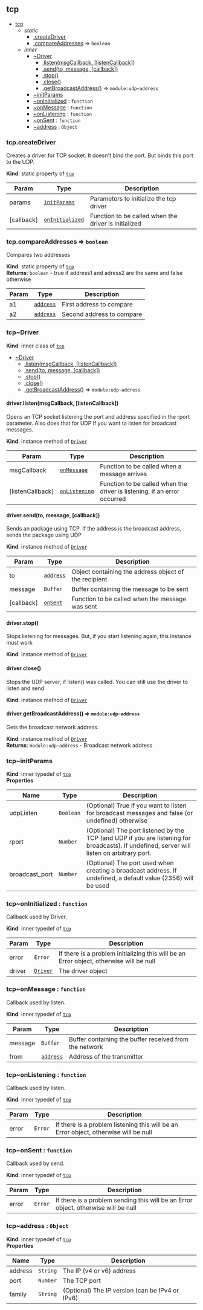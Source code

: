 <a name="module_tcp"></a>

## tcp

* [tcp](#module_tcp)
    * _static_
        * [.createDriver](#module_tcp.createDriver)
        * [.compareAddresses](#module_tcp.compareAddresses) ⇒ <code>boolean</code>
    * _inner_
        * [~Driver](#module_tcp..Driver)
            * [.listen(msgCallback, [listenCallback])](#module_tcp..Driver+listen)
            * [.send(to, message, [callback])](#module_tcp..Driver+send)
            * [.stop()](#module_tcp..Driver+stop)
            * [.close()](#module_tcp..Driver+close)
            * [.getBroadcastAddress()](#module_tcp..Driver+getBroadcastAddress) ⇒ <code>module:udp~address</code>
        * [~initParams](#module_tcp..initParams)
        * [~onInitialized](#module_tcp..onInitialized) : <code>function</code>
        * [~onMessage](#module_tcp..onMessage) : <code>function</code>
        * [~onListening](#module_tcp..onListening) : <code>function</code>
        * [~onSent](#module_tcp..onSent) : <code>function</code>
        * [~address](#module_tcp..address) : <code>Object</code>

<a name="module_tcp.createDriver"></a>

### tcp.createDriver
Creates a driver for TCP socket. It doesn't bind the port. But binds this port to the UDP.

**Kind**: static property of <code>[tcp](#module_tcp)</code>  

| Param | Type | Description |
| --- | --- | --- |
| params | <code>[initParams](#module_tcp..initParams)</code> | Parameters to initialize the tcp driver |
| [callback] | <code>[onInitialized](#module_tcp..onInitialized)</code> | Function to be called when the driver is initialized |

<a name="module_tcp.compareAddresses"></a>

### tcp.compareAddresses ⇒ <code>boolean</code>
Compares two addresses

**Kind**: static property of <code>[tcp](#module_tcp)</code>  
**Returns**: <code>boolean</code> - true if address1 and adress2 are the same and false otherwise  

| Param | Type | Description |
| --- | --- | --- |
| a1 | <code>[address](#module_tcp..address)</code> | First address to compare |
| a2 | <code>[address](#module_tcp..address)</code> | Second address to compare |

<a name="module_tcp..Driver"></a>

### tcp~Driver
**Kind**: inner class of <code>[tcp](#module_tcp)</code>  

* [~Driver](#module_tcp..Driver)
    * [.listen(msgCallback, [listenCallback])](#module_tcp..Driver+listen)
    * [.send(to, message, [callback])](#module_tcp..Driver+send)
    * [.stop()](#module_tcp..Driver+stop)
    * [.close()](#module_tcp..Driver+close)
    * [.getBroadcastAddress()](#module_tcp..Driver+getBroadcastAddress) ⇒ <code>module:udp~address</code>

<a name="module_tcp..Driver+listen"></a>

#### driver.listen(msgCallback, [listenCallback])
Opens an TCP socket listening the port and address specified in the rport parameter.
    Also does that for UDP if you want to listen for broadcast messages.

**Kind**: instance method of <code>[Driver](#module_tcp..Driver)</code>  

| Param | Type | Description |
| --- | --- | --- |
| msgCallback | <code>[onMessage](#module_tcp..onMessage)</code> | Function to be called when a message arrives |
| [listenCallback] | <code>[onListening](#module_tcp..onListening)</code> | Function to be called when the driver is     listening, if an error occurred |

<a name="module_tcp..Driver+send"></a>

#### driver.send(to, message, [callback])
Sends an package using TCP. If the address is the broadcast address, sends the
    package using UDP

**Kind**: instance method of <code>[Driver](#module_tcp..Driver)</code>  

| Param | Type | Description |
| --- | --- | --- |
| to | <code>[address](#module_tcp..address)</code> | Object containing the address object of the recipient |
| message | <code>Buffer</code> | Buffer containing the message to be sent |
| [callback] | <code>[onSent](#module_tcp..onSent)</code> | Function to be called when the message was sent |

<a name="module_tcp..Driver+stop"></a>

#### driver.stop()
Stops listening for messages. But, if you start listening again, this instance must work

**Kind**: instance method of <code>[Driver](#module_tcp..Driver)</code>  
<a name="module_tcp..Driver+close"></a>

#### driver.close()
Stops the UDP server, if listen() was called. You can still use the driver to listen and send

**Kind**: instance method of <code>[Driver](#module_tcp..Driver)</code>  
<a name="module_tcp..Driver+getBroadcastAddress"></a>

#### driver.getBroadcastAddress() ⇒ <code>module:udp~address</code>
Gets the broadcast network address.

**Kind**: instance method of <code>[Driver](#module_tcp..Driver)</code>  
**Returns**: <code>module:udp~address</code> - Broadcast network address  
<a name="module_tcp..initParams"></a>

### tcp~initParams
**Kind**: inner typedef of <code>[tcp](#module_tcp)</code>  
**Properties**

| Name | Type | Description |
| --- | --- | --- |
| udpListen | <code>Boolean</code> | (Optional) True if you want to listen for broadcast     messages and false (or undefined) otherwise |
| rport | <code>Number</code> | (Optional) The port listened by the TCP (and UDP if you are     listening for broadcasts). If undefined, server will listen on arbitrary port. |
| broadcast_port | <code>Number</code> | (Optional) The port used when creating a broadcast address. If undefined, a default value (2356) will be used |

<a name="module_tcp..onInitialized"></a>

### tcp~onInitialized : <code>function</code>
Callback used by Driver.

**Kind**: inner typedef of <code>[tcp](#module_tcp)</code>  

| Param | Type | Description |
| --- | --- | --- |
| error | <code>Error</code> | If there is a problem initializing this will be an Error object, otherwise will be null |
| driver | <code>[Driver](#module_tcp..Driver)</code> | The driver object |

<a name="module_tcp..onMessage"></a>

### tcp~onMessage : <code>function</code>
Callback used by listen.

**Kind**: inner typedef of <code>[tcp](#module_tcp)</code>  

| Param | Type | Description |
| --- | --- | --- |
| message | <code>Buffer</code> | Buffer containing the buffer received from the network |
| from | <code>[address](#module_tcp..address)</code> | Address of the transmitter |

<a name="module_tcp..onListening"></a>

### tcp~onListening : <code>function</code>
Callback used by listen.

**Kind**: inner typedef of <code>[tcp](#module_tcp)</code>  

| Param | Type | Description |
| --- | --- | --- |
| error | <code>Error</code> | If there is a problem listening this will be an Error object, otherwise will be null |

<a name="module_tcp..onSent"></a>

### tcp~onSent : <code>function</code>
Callback used by send.

**Kind**: inner typedef of <code>[tcp](#module_tcp)</code>  

| Param | Type | Description |
| --- | --- | --- |
| error | <code>Error</code> | If there is a problem sending this will be an Error object, otherwise will be null |

<a name="module_tcp..address"></a>

### tcp~address : <code>Object</code>
**Kind**: inner typedef of <code>[tcp](#module_tcp)</code>  
**Properties**

| Name | Type | Description |
| --- | --- | --- |
| address | <code>String</code> | The IP (v4 or v6) address |
| port | <code>Number</code> | The TCP port |
| family | <code>String</code> | (Optional) The IP version (can be IPv4 or IPv6) |

